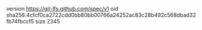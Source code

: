 version https://git-lfs.github.com/spec/v1
oid sha256:4cfcf0ca2722cdd0bb80bb00766a24252ac83c28b492c568dbad32fb74fbccf5
size 2345
